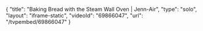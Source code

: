 {
    "title": "Baking Bread with the Steam Wall Oven | Jenn-Air",
    "type": "solo",
    "layout": "iframe-static",
    "videoId": "69866047",
    "url": "\/tvpembed\/69866047"
}